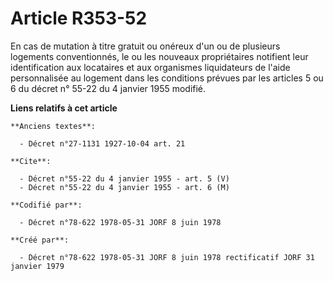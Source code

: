 # Article R353-52

En cas de mutation à titre gratuit ou onéreux d'un ou de plusieurs logements conventionnés, le ou les nouveaux propriétaires
notifient leur identification aux locataires et aux organismes liquidateurs de l'aide personnalisée au logement dans les
conditions prévues par les articles 5 ou 6 du décret n° 55-22 du 4 janvier 1955 modifié.

**Liens relatifs à cet article**

	**Anciens textes**:

	  - Décret n°27-1131 1927-10-04 art. 21

	**Cite**:

	  - Décret n°55-22 du 4 janvier 1955 - art. 5 (V)
	  - Décret n°55-22 du 4 janvier 1955 - art. 6 (M)

	**Codifié par**:

	  - Décret n°78-622 1978-05-31 JORF 8 juin 1978

	**Créé par**:

	  - Décret n°78-622 1978-05-31 JORF 8 juin 1978 rectificatif JORF 31 janvier 1979
